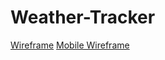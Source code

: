# Weather-Tracker

[Wireframe](https://wireframe.cc/7UGprf)
[Mobile Wireframe](https://wireframe.cc/Cmhwta)
